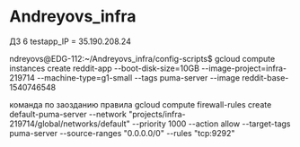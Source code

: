 # Andreyovs_infra
ДЗ 6
testapp_IP = 35.190.208.24

ndreyovs@EDG-112:~/Andreyovs_infra/config-scripts$ gcloud compute instances create reddit-app --boot-disk-size=10GB --image-project=infra-219714 --machine-type=g1-small --tags puma-server --image reddit-base-1540746548

команда по заозданию правила gcloud compute firewall-rules create default-puma-server --network "projects/infra-219714/global/networks/default" --priority 1000 --action allow --target-tags  puma-server --source-ranges "0.0.0.0/0" --rules "tcp:9292"



